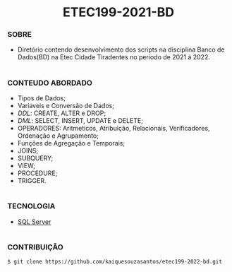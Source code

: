 <h1 align=center>ETEC199-2021-BD</h1>

### SOBRE

- Diretório contendo desenvolvimento dos scripts na disciplina Banco de Dados(BD) na Etec Cidade Tiradentes no periodo de 2021 á 2022.

#
### CONTEUDO ABORDADO

- Tipos de Dados;
- Variaveis e Conversão de Dados;
- *DDL*: CREATE, ALTER e DROP;
- *DML*: SELECT, INSERT, UPDATE e DELETE;
- OPERADORES: Aritmeticos, Atribuição, Relacionais, Verificadores, Ordenação e Agrupamento;
- Funções de Agregação e Temporais;
- JOINS;
- SUBQUERY;
- VIEW;
- PROCEDURE;
- TRIGGER.

#
### TECNOLOGIA
- [SQL Server]()

#
### CONTRIBUIÇÃO

```
$ git clone https://github.com/kaiquesouzasantos/etec199-2022-bd.git 
```
